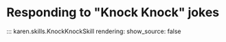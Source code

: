 # Responding to "Knock Knock" jokes

::: karen.skills.KnockKnockSkill
    rendering:
      show_source: false